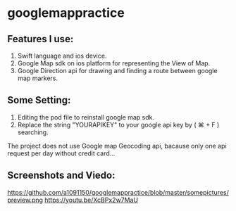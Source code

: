 # googlemappractice

## Features I use:
1.	Swift language and ios device.
2.	Google Map sdk on ios platform for representing the View of Map.
3.	Google Direction api for drawing and finding a route between google map markers.

## Some Setting:
1.	Editing the pod file to reinstall google map sdk.
2.	Replace the string "YOURAPIKEY" to your google api key by ( ⌘ + F ) searching.

The project does not use Google map Geocoding api, bacause only one api request per day without credit card...


## Screenshots and Viedo:
https://github.com/a1091150/googlemappractice/blob/master/somepictures/preview.png
https://youtu.be/XcBPx2w7MaU
